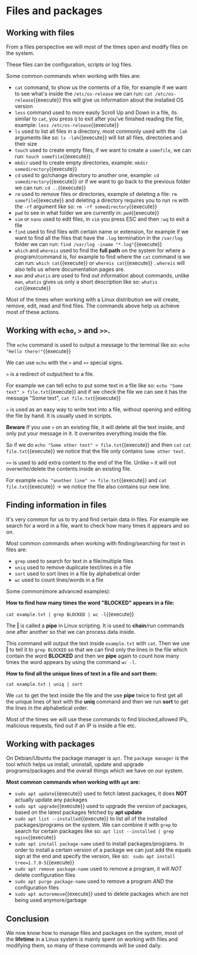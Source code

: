 # Files and packages

## Working with files

From a files perspective we will most of the times open and modify files on the system.

These files can be configuration, scripts or log files.


Some common commands when working with files are:

  - `cat` command, to show us the contents of a file, for example if we want to see what's inside the `/etc/os-release` we can run: `cat /etc/os-release`{{execute}} this will give us information about the installed OS version
  - `less` command used to more easily Scroll Up and Down in a file, its similar to `cat`, you press `Q` to exit after you've finished reading the file, example: `less /etc/os-release`{{execute}}
  - `ls` used to list all files in a directory, most commonly used with the `-lah` arguments like so: `ls -lah`{{execute}} will list all files, directories and their size
  - `touch` used to create empty files, if we want to create a `somefile`, we can run: `touch somefile`{{execute}}
  - `mkdir` used to create empty directories, example: `mkdir somedirectory`{{execute}}
  - `cd` used to go/change directory to another one, example: `cd somedirectory`{{execute}} or if we want to go back to the previous folder we can run: `cd ..`{{execute}}
  - `rm` used to remove files or directories, example of deleting a file: `rm somefile`{{execute}} and deleting a directory requires you to run `rm` with the `-rf` argument like so: `rm -rf somedirectory`{{execute}}
  - `pwd` to see in what folder we are currently in: `pwd`{{execute}}
  - `vim` or `nano` used to edit files, in `vim` you press ESC and then `:wq` to exit a file
  - `find` used to find files with certain name or extension, for example if we want to find all the files that have the `.log` termination in the `/var/log` folder we can run: `find /var/log -iname "*.log"`{{execute}}
  - `which` and `whereis` used to find the **full path** on the system for where a program/command is, for example to find where the `cat` command is we can run: `which cat`{{execute}} or `whereis cat`{{execute}} . `whereis` will also tells us where documentation pages are.
  - `man` and `whatis` are used to find out information about commands, unlike `man`, `whatis` gives us only a short description like so: `whatis cat`{{execute}}

Most of the times when working with a Linux distribution we will create, remove, edit, read and find files. The commands above help us achieve most of these actions.

## Working with `echo`, `>` and `>>`.

The `echo` command is used to output a message to the terminal like so: `echo "Hello there!"`{{execute}}

We can use `echo` with the `>` and `>>` special signs.

`>` is a redirect of output/text to a file.

For example we can tell echo to put some text in a file like so: `echo "Some text" > file.txt`{{execute}} and if we check the file we can see it has the message "Some text", `cat file.txt`{{execute}}

`>` is used as an easy way to write text into a file, without opening and editing the file by hand. It is usually used in scripts.

**Beware** If you use `>` on an existing file, it will delete all the text inside, and only put your message in it. It overwrites everything inside the file.

So if we do `echo "Some other text" > file.txt`{{execute}} and then `cat` `cat file.txt`{{execute}} we notice that the file only contains `Some other text`.

`>>` is used to add extra content to the end of the file. Unlike `>` it will not overwrite/delete the contents inside an existing file.

For example `echo "another line" >> file.txt`{{execute}} and `cat file.txt`{{execute}} -> we notice the file also contains our new line.



## Finding information in files

It's very common for us to try and find certain data in files. For example we search for a word in a file, want to check how many times it appears and so on.

Most common commands when working with finding/searching for text in files are:

  - `grep` used to search for text in a file/multiple files
  - `uniq` used to remove duplicate text/lines in a file
  - `sort` used to sort lines in a file by alphabetical order
  - `wc` used to count lines/words in a file

Some common(more advanced examples):

**How to find how many times the word "BLOCKED" appears in a file:**

`cat example.txt | grep BLOCKED | wc -l`{{execute}}

The **|** is called a **pipe** in Linux scripting. It is used to **chain**/run commands one after another so that we can process data inside.

This command will output the text inside `example.txt` with `cat`. Then we use **|** to tell it to `grep BLOCKED` so that we can find only the lines in the file which contain the word **BLOCKED** and then we **pipe** again to count how many times the word appears by using the command `wc -l`.

**How to find all the unique lines of text in a file and sort them:**

`cat example.txt | uniq | sort`

We `cat` to get the text inside the file and the use **pipe** twice to first get all the unique lines of text with the **uniq** command and then we run **sort** to get the lines in the alphabetical order.


Most of the times we will use these commands to find blocked,allowed IPs, malicious requests, find out if an IP is inside a file etc.


## Working with packages

On Debian/Ubuntu the package manager is `apt`. The `package manager` is the tool which helps us install, uninstall, update and upgrade programs/packages and the overall things which we have on our system.

**Most common commands when working with `apt` are:**

  - `sudo apt update`{{execute}} used to fetch latest packages, it does **NOT** actually update any packages
  - `sudo apt upgrade`{{execute}} used to upgrade the version of packages, based on the latest packages fetched by **apt update**
  - `sudo apt list --installed`{{execute}} to list all of the installed packages/programs on the system. We can combine it with `grep` to search for certain packages like so: `apt list --installed | grep nginx`{{execute}}
  - `sudo apt install package-name` used to install packages/programs. In order to install a certain version of a package we can just add the equals sign at the end and specify the version, like so: ` sudo apt install tree=1.7.0-5`{{execute}}
  - `sudo apt remove package-name` used to remove a program, it will *NOT* delete configuration files
  - `sudo apt purge package-name` used to remove a program *AND* the configuration files
  - `sudo apt autoremove`{{execute}} used to delete packages which are not being used anymore/garbage


## Conclusion

We now know how to manage files and packages on the system, most of the **lifetime** in a Linux system is mainly spent on working with files and modifying them, so many of these commands will be used daily.

